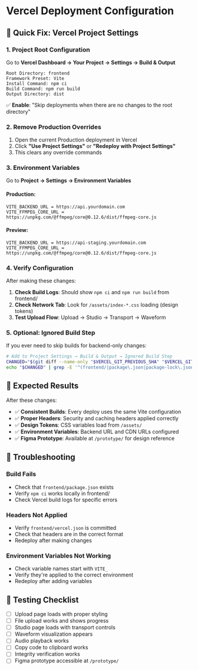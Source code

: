 # Vercel Deployment Configuration

## 🚀 **Quick Fix: Vercel Project Settings**

### **1. Project Root Configuration**
Go to **Vercel Dashboard → Your Project → Settings → Build & Output**

```
Root Directory: frontend
Framework Preset: Vite
Install Command: npm ci
Build Command: npm run build
Output Directory: dist
```

✅ **Enable**: "Skip deployments when there are no changes to the root directory"

### **2. Remove Production Overrides**
1. Open the current Production deployment in Vercel
2. Click **"Use Project Settings"** or **"Redeploy with Project Settings"**
3. This clears any override commands

### **3. Environment Variables**
Go to **Project → Settings → Environment Variables**

#### **Production:**
```
VITE_BACKEND_URL = https://api.yourdomain.com
VITE_FFMPEG_CORE_URL = https://unpkg.com/@ffmpeg/core@0.12.6/dist/ffmpeg-core.js
```

#### **Preview:**
```
VITE_BACKEND_URL = https://api-staging.yourdomain.com
VITE_FFMPEG_CORE_URL = https://unpkg.com/@ffmpeg/core@0.12.6/dist/ffmpeg-core.js
```

### **4. Verify Configuration**
After making these changes:

1. **Check Build Logs**: Should show `npm ci` and `npm run build` from frontend/
2. **Check Network Tab**: Look for `/assets/index-*.css` loading (design tokens)
3. **Test Upload Flow**: Upload → Studio → Transport → Waveform

### **5. Optional: Ignored Build Step**
If you ever need to skip builds for backend-only changes:

```bash
# Add to Project Settings → Build & Output → Ignored Build Step
CHANGED="$(git diff --name-only "$VERCEL_GIT_PREVIOUS_SHA" "$VERCEL_GIT_COMMIT_SHA")"
echo "$CHANGED" | grep -E '^(frontend/|package\.json|package-lock\.json)$' >/dev/null && exit 1 || exit 0
```

## 🎯 **Expected Results**

After these changes:
- ✅ **Consistent Builds**: Every deploy uses the same Vite configuration
- ✅ **Proper Headers**: Security and caching headers applied correctly
- ✅ **Design Tokens**: CSS variables load from `/assets/`
- ✅ **Environment Variables**: Backend URL and CDN URLs configured
- ✅ **Figma Prototype**: Available at `/prototype/` for design reference

## 🔧 **Troubleshooting**

### **Build Fails**
- Check that `frontend/package.json` exists
- Verify `npm ci` works locally in frontend/
- Check Vercel build logs for specific errors

### **Headers Not Applied**
- Verify `frontend/vercel.json` is committed
- Check that headers are in the correct format
- Redeploy after making changes

### **Environment Variables Not Working**
- Check variable names start with `VITE_`
- Verify they're applied to the correct environment
- Redeploy after adding variables

## 📱 **Testing Checklist**

- [ ] Upload page loads with proper styling
- [ ] File upload works and shows progress
- [ ] Studio page loads with transport controls
- [ ] Waveform visualization appears
- [ ] Audio playback works
- [ ] Copy code to clipboard works
- [ ] Integrity verification works
- [ ] Figma prototype accessible at `/prototype/`
